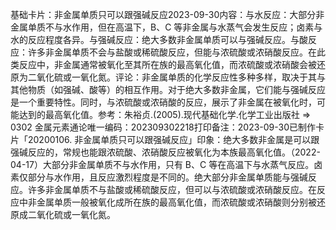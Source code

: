 

基础卡片：非金属单质只可以跟强碱反应2023-09-30内容：与水反应：大部分非金属单质不与水作用，但在高温下，B、C 等非金属与水蒸气会发生反应；卤素与水的反应程度各异。与强碱反应：绝大多数非金属单质可以与强碱反应。与酸反应：许多非金属单质不会与盐酸或稀硫酸反应，但能与浓硫酸或浓硝酸反应。在此类反应中，非金属通常被氧化至其所在族的最高氧化值，而浓硫酸或浓硝酸会被还原为二氧化硫或一氧化氮。评论：非金属单质的化学反应性多种多样，取决于其与其他物质（如强碱、酸等）的相互作用。对于绝大多数非金属，它们能与强碱反应是一个重要特性。同时，与浓硫酸或浓硝酸的反应，展示了非金属在被氧化时，可能达到的最高氧化值。参考：朱裕贞.(2005).现代基础化学.化学工业出版社 => 0302 金属元素通论唯一编码：202309302218打印备注：2023-09-30已制作卡片「20200106. 非金属单质只可以跟强碱反应」印象：绝大多数非金属是可以跟强碱反应的，常规也能跟浓硫酸、浓硝酸反应被氧化为本族最高氧化值。（2022-04-17）大部分非金属单质不与水作用，只有 B、C 等在高温下与水蒸气反应。卤素仅部分与水作用，且反应激烈程度是不同的。绝大部分非金属单质能与强碱反应。许多非金属单质不与盐酸或稀硫酸反应，但可以与浓硫酸或浓硝酸反应。在反应中非金属单质一般被氧化成所在族的最高氧化值，而浓硫酸或浓硝酸则分别被还原成二氧化硫或一氧化氮。